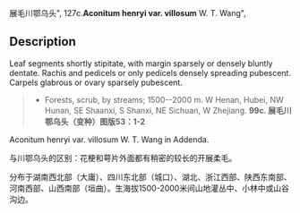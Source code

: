 展毛川鄂乌头",
127c.**Aconitum henryi var. villosum** W. T. Wang",

## Description
Leaf segments shortly stipitate, with margin sparsely or densely bluntly dentate. Rachis and pedicels or only pedicels densely spreading pubescent. Carpels glabrous or ovary sparsely pubescent.

> * Forests, scrub, by streams; 1500--2000 m. W Henan, Hubei, NW Hunan, SE Shaanxi, S Shanxi, NE Sichuan, W Zhejiang.
**99c. 展毛川鄂乌头（变种）图版53：1-2**

Aconitum henryi var. villosum W. T. Wang in Addenda.

与川鄂乌头的区别：花梗和萼片外面都有稍密的较长的开展柔毛。

分布于湖南西北部（大庸）、四川东北部（城口）、湖北、浙江西部、陕西东南部、河南西部、山西南部（垣曲）。生海拔1500-2000米间山地灌丛中、小林中或山谷沟边。
